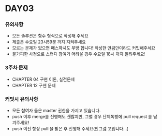 # DAY03

### 유의사항

- 모든 솔루션은 함수 형식으로 작성해 주세요
- 제출은 수요일 23시59분 까지 지켜주세요
- 모르는 문제가 있으면 패스하셔도 무방 합니다! 작성한 만큼만이라도 커밋해주세요
- 불가피한 사정으로 스터디 참여가 어려울 경우 수요일 18시 까지 알려주세요!



### 3주차 문제

- CHAPTER 04 구현 이론, 실전문제
- CHAPTER 12 구현 문제



### 커밋시 유의사항

- 모든 참여자 들은 master 권한을 가지고 있습니다.
- push 이후 merge를 진행해도 괜찮지만, 그럴 경우 단체톡방에 pull request 를 남겨주세요!
- push 이전 항상 pull 을 받은 후 진행해 주세요(안그럼 꼬입니다...)